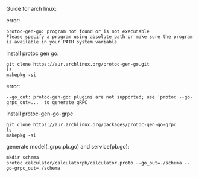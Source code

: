 Guide for arch linux:

error:
```console
protoc-gen-go: program not found or is not executable
Please specify a program using absolute path or make sure the program is available in your PATH system variable
```

install protoc gen go:
```console
git clone https://aur.archlinux.org/protoc-gen-go.git
ls
makepkg -si
```

error:
```console
--go_out: protoc-gen-go: plugins are not supported; use 'protoc --go-grpc_out=...' to generate gRPC
```

install protoc-gen-go-grpc
```console
git clone https://aur.archlinux.org/packages/protoc-gen-go-grpc
ls 
makepkg -si
```

generate model(_grpc.pb.go) and service(pb.go):
```console
mkdir schema
protoc calculator/calculatorpb/calculator.proto --go_out=./schema --go-grpc_out=./schema
```
